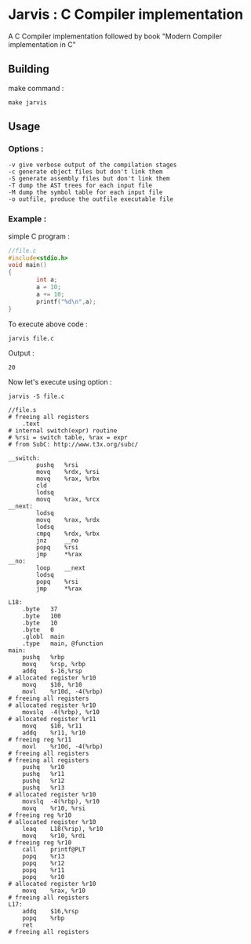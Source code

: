 # Jarvis : C Compiler implementation

A C Compiler implementation followed by book "Modern Compiler implementation in C"

## Building

make command : 
```
make jarvis
```
## Usage
### Options :
```
-v give verbose output of the compilation stages
-c generate object files but don't link them
-S generate assembly files but don't link them
-T dump the AST trees for each input file
-M dump the symbol table for each input file
-o outfile, produce the outfile executable file
```
### Example : 
simple C program :
```c
//file.c
#include<stdio.h>
void main()
{
        int a;
        a = 10;
        a += 10;
        printf("%d\n",a);
}
```
To execute above code :
```
jarvis file.c
```
Output : 
```
20
```
Now let's execute using option : 
```
jarvis -S file.c
```
```
//file.s
# freeing all registers
	.text
# internal switch(expr) routine
# %rsi = switch table, %rax = expr
# from SubC: http://www.t3x.org/subc/

__switch:
        pushq   %rsi
        movq    %rdx, %rsi
        movq    %rax, %rbx
        cld
        lodsq
        movq    %rax, %rcx
__next:
        lodsq
        movq    %rax, %rdx
        lodsq
        cmpq    %rdx, %rbx
        jnz     __no
        popq    %rsi
        jmp     *%rax
__no:
        loop    __next
        lodsq
        popq    %rsi
        jmp     *%rax

L18:
	.byte	37
	.byte	100
	.byte	10
	.byte	0
	.globl	main
	.type	main, @function
main:
	pushq	%rbp
	movq	%rsp, %rbp
	addq	$-16,%rsp
# allocated register %r10
	movq	$10, %r10
	movl	%r10d, -4(%rbp)
# freeing all registers
# allocated register %r10
	movslq	-4(%rbp), %r10
# allocated register %r11
	movq	$10, %r11
	addq	%r11, %r10
# freeing reg %r11
	movl	%r10d, -4(%rbp)
# freeing all registers
# freeing all registers
	pushq	%r10
	pushq	%r11
	pushq	%r12
	pushq	%r13
# allocated register %r10
	movslq	-4(%rbp), %r10
	movq	%r10, %rsi
# freeing reg %r10
# allocated register %r10
	leaq	L18(%rip), %r10
	movq	%r10, %rdi
# freeing reg %r10
	call	printf@PLT
	popq	%r13
	popq	%r12
	popq	%r11
	popq	%r10
# allocated register %r10
	movq	%rax, %r10
# freeing all registers
L17:
	addq	$16,%rsp
	popq	%rbp
	ret
# freeing all registers
```
